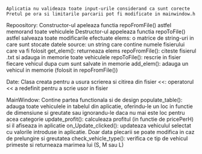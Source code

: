     Aplicatia nu valideaza toate input-urile considerand ca sunt corecte
    Pretul pe ora si limitarile parcarii pot fi modificate in mainwindow.h

Repoository:
Constructor-ul apeleaza functia repoFromFile() astfel memorand toate vehiculele
Destructor-ul appeleaza functia repoToFile() astfel salveaza toate modificarile efectuate
    elems:
        o matrice de string-uri in care sunt stocate datele
    source:
        un string care contine numele fisierului care va fi folosit
    get_elem():
        returneaza elems
    repoFromFile():
        citeste fisierul .txt si adauga in memorie toate vehiculele
    repoToFile():
        rescrie in fisier fiecare  vehicul dupa cum sunt salvate in memorie
    add_elem():
        adauga un vehicul in memorie (folosit in repoFromFile())

Date:
Clasa creata pentru a usura scrierea si citirea din fisier
    <<:
    operatorul << a redefinit pentru a scrie usor in fisier

MainWindow:
Contine partea functionala si de design
    populate_table():
        adauga toate vehiculele in tabelul din aplicatie, oferindu-le un loc in functie de dimensiune si greutate sau ignorandu-le daca nu mai este loc pentru acea categorie
    update_profit():
        calculeaza profitul (in functie de pricePerH) si il afiseaza in aplicatie
    on_Update_clicked():
        updateaza vehiculul selectat cu valorile introduse in aplicatie. Doar data plecarii se poate modifica in caz de prelungire si greutatea
    check_vehicle_type():
        verifica ce tip de vehicul primeste si returneaza marimea lui (S, M sau L)
